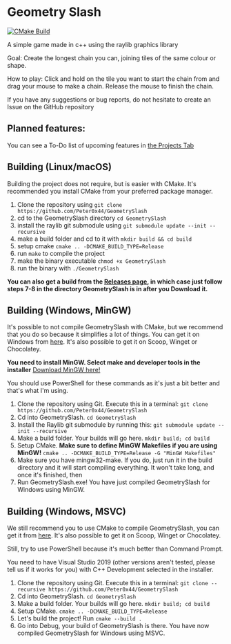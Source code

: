 # Geometry Slash
[![CMake Build](https://github.com/Peter0x44/GeometrySlash/actions/workflows/cmakebuild.yml/badge.svg)](https://github.com/Peter0x44/GeometrySlash/actions/workflows/cmakebuild.yml)

A simple game made in c++ using the raylib graphics library

Goal: Create the longest chain you can, joining tiles of the same colour or shape. 

How to play: Click and hold on the tile you want to start the chain from and drag your mouse to make a chain. Release the mouse to finish the chain.

If you have any suggestions or bug reports, do not hesitate to create an Issue on the GitHub repository

## Planned features:

You can see a To-Do list of upcoming features in [the Projects Tab](https://github.com/Peter0x44/GeometrySlash/projects/1)

## Building (Linux/macOS)

Building the project does not require, but is easier with CMake. It's recommended you install CMake from your preferred package manager.

1. Clone the repository using `git clone https://github.com/Peter0x44/GeometrySlash`
1. cd to the GeometrySlash directory
`cd GeometrySlash`
1. install the raylib git submodule using `git submodule update --init --recursive`
1. make a build folder and cd to it with `mkdir build && cd build`
1. setup cmake `cmake .. -DCMAKE_BUILD_TYPE=Release`
1. run `make` to compile the project
1. make the binary executable `chmod +x GeometrySlash`
1. run the binary with `./GeometrySlash`

**You can also get a build from the [Releases page](https://github.com/Peter0x44/GeometrySlash/Releases), in which case just follow steps 7-8 in the directory GeometrySlash is in after you Download it.**

## Building (Windows, MinGW)

It's possible to not compile GeometrySlash with CMake, but we recommend that you do so because it simplifies a lot of things. You can get it on Windows from [here](https://cmake.org/download/). It's also possible to get it on Scoop, Winget or Chocolatey.

**You need to install MinGW. Select make and developer tools in the installer** [Download MinGW here!](https://sourceforge.net/projects/mingw/)

You should use PowerShell for these commands as it's just a bit better and that's what I'm using.

1. Clone the repository using Git. Execute this in a terminal: `git clone https://github.com/Peter0x44/GeometrySlash`
2. Cd into GeometrySlash. `cd GeometrySlash`
3. Install the Raylib git submodule by running this: `git submodule update --init --recursive`
4. Make a build folder. Your builds will go here. `mkdir build; cd build`
5. Setup CMake. **Make sure to define MinGW Makefiles if you are using MinGW!** `cmake .. -DCMAKE_BUILD_TYPE=Release -G "MinGW Makefiles"`
6. Make sure you have mingw32-make. If you do, just run it in the build directory and it will start compiling everything. It won't take long, and once it's finished, then
7. Run GeometrySlash.exe! You have just compiled GeometrySlash for Windows using MinGW.

## Building (Windows, MSVC)

We still recommend you to use CMake to compile GeometrySlash, you can get it from [here](https://cmake.org/download/). It's also possible to get it on Scoop, Winget or Chocolatey.

Still, try to use PowerShell because it's much better than Command Prompt.

You need to have Visual Studio 2019 (other versions aren't tested, please tell us if it works for you) with C++ Development selected in the installer.

1. Clone the repository using Git. Execute this in a terminal: `git clone --recursive https://github.com/Peter0x44/GeometrySlash`
2. Cd into GeometrySlash. `cd GeometrySlash`
4. Make a build folder. Your builds will go here. `mkdir build; cd build`
6. Setup CMake. `cmake .. -DCMAKE_BUILD_TYPE=Release`
7. Let's build the project! Run `cmake --build .`
8. Go into Debug, your build of GeometrySlash is there. You have now compiled GeometrySlash for Windows using MSVC.
